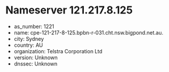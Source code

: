 # Nameserver 121.217.8.125

* as_number: 1221
* name: cpe-121-217-8-125.bpbn-r-031.cht.nsw.bigpond.net.au.
* city: Sydney
* country: AU
* organization: Telstra Corporation Ltd
* version: Unknown
* dnssec: Unknown
